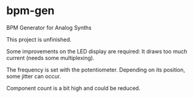 # bpm-gen
BPM Generator for Analog Synths

This project is unfinished.

Some improvements on the LED display are required: It draws too much current (needs some multiplexing).

The frequency is set with the potentiometer. Depending on its position, some jitter can occur.

Component count is a bit high and could be reduced.
